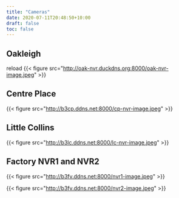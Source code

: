 ```yaml
---
title: "Cameras"
date: 2020-07-11T20:48:50+10:00
draft: false
toc: false
---
```


## Oakleigh
reload
{{< figure src="http://oak-nvr.duckdns.org:8000/oak-nvr-image.jpeg" >}}

## Centre Place

{{< figure src="http://b3cp.ddns.net:8000/cp-nvr-image.jpeg" >}}

## Little Collins

{{< figure src="http://b3lc.ddns.net:8000/lc-nvr-image.jpeg" >}}

## Factory NVR1 and NVR2

{{< figure src="http://b3fv.ddns.net:8000/nvr1-image.jpeg" >}}

{{< figure src="http://b3fv.ddns.net:8000/nvr2-image.jpeg" >}}



<!--<img src="http://oak-nvr.duckdns.org:8000/oak-nvr-image.jpeg" width="1280" height="720" />

{{< figure src="http://oak-nvr.duckdns.org:8000/oak-nvr-image.jpeg" title="Steve Francia" >}}

&nbsp;

Centre Place

<img src="http://b3cp.ddns.net:8000/cp-nvr-image.jpeg" width="1280" height="720" />

&nbsp;

Little Collins

<img src="https://unit-zero.myds.me/wordpress/wp-content/uploads/2020/01/coming-soon-1898936__340-300x188.jpg" width="1280" height="720"/>

&nbsp;

Factory

-->
